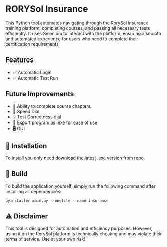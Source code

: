 # RORYSol Insurance

This Python tool automates navigating through the [RorySol insurance](https://cursuri.agenti-asigurari.ro/) training platform, completing courses, and passing all necessary tests efficiently. It uses Selenium to interact with the platform, ensuring a smooth and automated experience for users who need to complete their certification requirements

## Features  
- ✅ Automatic Login
- ✅ Automatic Test Run  

## Future Improvements  
- 🚀 Ability to complete course chapters.
- 🔧 Speed Dial
- 💡 Test Correctness dial
- :brain: Export program as .exe for ease of use
- :desktop_computer: GUI




## :floppy_disk: Installation  

To install you only need download the latest .exe version from repo.



## :abacus: Build

To build the application yourself, simply run the following command after installing all dependencies:

```python
pyinstaller main.py --onefile --name insurance
```

## ⚠️ Disclaimer

This tool is designed for automation and efficiency purposes. However, using it on the RorySol platform is technically cheating and may violate their terms of service. Use at your own risk!


